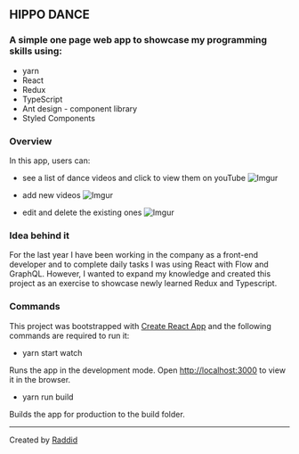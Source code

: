 ## HIPPO DANCE

### A simple one page web app to showcase my programming skills using:

- yarn
- React
- Redux
- TypeScript
- Ant design - component library
- Styled Components

### Overview

In this app, users can:

- see a list of dance videos and click to view them on youTube
  ![Imgur](https://i.imgur.com/a9mdPY8.jpg)

- add new videos
  ![Imgur](https://i.imgur.com/Ll4Z2ep.jpg)

- edit and delete the existing ones
  ![Imgur](https://i.imgur.com/NBtO6K5.jpg)

### Idea behind it

For the last year I have been working in the company as a front-end developer and to complete daily tasks I was using React with Flow and GraphQL. However, I wanted to expand my knowledge and created this project as an exercise to showcase newly learned Redux and Typescript.

### Commands

This project was bootstrapped with [Create React App](https://github.com/facebookincubator/create-react-app) and the following commands are required to run it:

- yarn start watch

Runs the app in the development mode.
Open [http://localhost:3000](http://localhost:3000) to view it in the browser.

- yarn run build

Builds the app for production to the build folder.

---

Created by [Raddid](https://www.linkedin.com/in/raddid/)

